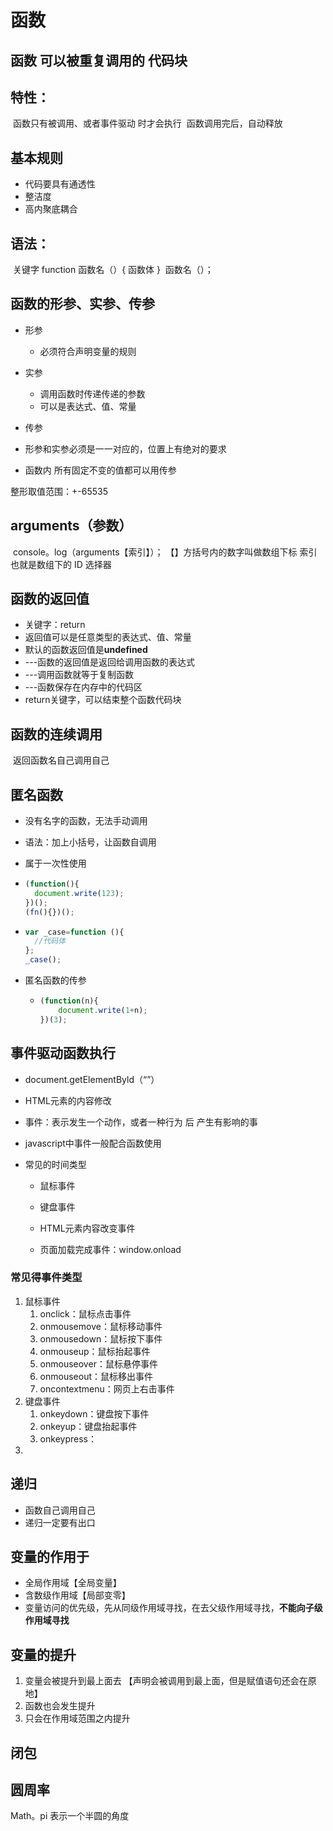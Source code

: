 # 函数

## **函数**         可以被重复调用的  **代码块**

## **特性**：

​			函数只有被调用、或者事件驱动   时才会执行
​			函数调用完后，自动释放			

## **基本规则**     

- 代码要具有通透性
- 整洁度
- 高内聚底耦合

## **语法：**

​		关键字  function   函数名（）{   函数体  }
​			函数名（）；

## 函数的形参、实参、传参

- 形参

  - 必须符合声明变量的规则

- 实参

  - 调用函数时传递传递的参数
  - 可以是表达式、值、常量

- 传参

- 形参和实参必须是一一对应的，位置上有绝对的要求

- 函数内 所有固定不变的值都可以用传参

  
  
  

整形取值范围：+-65535

## arguments（参数）

​	console。log（arguments【索引】）； 【】方括号内的数字叫做数组下标  索引  也就是数组下的  ID 选择器

## 函数的返回值

- 关键字：return
- 返回值可以是任意类型的表达式、值、常量
- 默认的函数返回值是**undefined**
- ---函数的返回值是返回给调用函数的表达式
- ---调用函数就等于复制函数
- ---函数保存在内存中的代码区
- return关键字，可以结束整个函数代码块

## 函数的连续调用

​	返回函数名自己调用自己

## 匿名函数

- 没有名字的函数，无法手动调用

- 语法：加上小括号，让函数自调用

- 属于一次性使用

- ```javascript
  (function(){
    document.write(123);  
  })();
  (fn(){})();
  ```

- ```javascript
  var _case=function (){
    //代码体  
  };
  _case();
  ```

- 匿名函数的传参

  - ```javascript
    (function(n){
        document.write(1+n);
    })(3);
    ```



## 事件驱动函数执行

- document.getElementByld（“”）

- HTML元素的内容修改

- 事件：表示发生一个动作，或者一种行为  后   产生有影响的事

- javascript中事件一般配合函数使用

- 常见的时间类型
  - 鼠标事件
  
  - 键盘事件
  
  - HTML元素内容改变事件
  
  - 页面加载完成事件：window.onload
  

### 常见得事件类型

1. 鼠标事件   
   1. onclick：鼠标点击事件
   2. onmousemove：鼠标移动事件
   3. onmousedown：鼠标按下事件
   4. onmouseup：鼠标抬起事件
   5. onmouseover：鼠标悬停事件
   6. onmouseout：鼠标移出事件
   7. oncontextmenu：网页上右击事件
2. 键盘事件
   1. onkeydown：键盘按下事件
   2. onkeyup：键盘抬起事件
   3. onkeypress：
3. 

## 递归

- 函数自己调用自己
- 递归一定要有出口

## 变量的作用于

- 全局作用域【全局变量】
- 含数级作用域【局部变零】
- 变量访问的优先级，先从同级作用域寻找，在去父级作用域寻找，**不能向子级作用域寻找**

## 变量的提升

1. 变量会被提升到最上面去 【声明会被调用到最上面，但是赋值语句还会在原地】
2. 函数也会发生提升
3. 只会在作用域范围之内提升

## 闭包



## 圆周率

Math。pi    表示一个半圆的角度